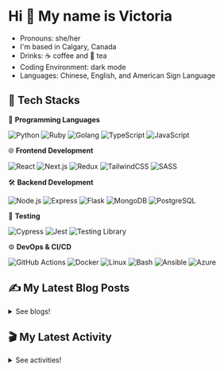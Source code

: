 # Hi 👋 My name is Victoria

- Pronouns: she/her
- I'm based in Calgary, Canada
- Drinks: ☕ coffee and 🍵 tea
- Coding Environment: dark mode
- Languages: Chinese, English, and American Sign Language

## 💼 Tech Stacks

📝 **Programming Languages**

![Python](https://img.shields.io/badge/Python-3776AB.svg?style=for-the-badge&logo=Python&logoColor=white) ![Ruby](https://img.shields.io/badge/Ruby-CC342D.svg?style=for-the-badge&logo=Ruby&logoColor=white) ![Golang](https://img.shields.io/badge/Go-00ADD8.svg?style=for-the-badge&logo=Go&logoColor=white) ![TypeScript](https://img.shields.io/badge/TypeScript-3178C6.svg?style=for-the-badge&logo=TypeScript&logoColor=white)  ![JavaScript](https://img.shields.io/badge/JavaScript-F7DF1E.svg?style=for-the-badge&logo=JavaScript&logoColor=black)  

🌐 **Frontend Development**

![React](https://img.shields.io/badge/React-61DAFB.svg?style=for-the-badge&logo=React&logoColor=black)  ![Next.js](https://img.shields.io/badge/Next.js-000000.svg?style=for-the-badge&logo=nextdotjs&logoColor=white)  ![Redux](https://img.shields.io/badge/Redux-764ABC.svg?style=for-the-badge&logo=Redux&logoColor=white) ![TailwindCSS](https://img.shields.io/badge/Tailwind%20CSS-06B6D4.svg?style=for-the-badge&logo=Tailwind-CSS&logoColor=white)  ![SASS](https://img.shields.io/badge/Sass-CC6699.svg?style=for-the-badge&logo=Sass&logoColor=white)

🛠 **Backend Development**

![Node.js](https://img.shields.io/badge/Node.js-339933?style=for-the-badge&logo=nodedotjs&logoColor=white)  ![Express](https://img.shields.io/badge/Express.js-000000?style=for-the-badge&logo=express&logoColor=white)  ![Flask](https://img.shields.io/badge/Flask-000000.svg?style=for-the-badge&logo=Flask&logoColor=white) ![MongoDB](https://img.shields.io/badge/MongoDB-4EA94B?style=for-the-badge&logo=mongodb&logoColor=white)  ![PostgreSQL](https://img.shields.io/badge/PostgreSQL-4169E1.svg?style=for-the-badge&logo=PostgreSQL&logoColor=white)

🧪 **Testing**

![Cypress](https://img.shields.io/badge/Cypress-17202C.svg?style=for-the-badge&logo=Cypress&logoColor=white)  ![Jest](https://img.shields.io/badge/Jest-C21325?style=for-the-badge&logo=jest&logoColor=white)  ![Testing Library](https://img.shields.io/badge/Testing%20Library-E33332.svg?style=for-the-badge&logo=Testing-Library&logoColor=white)  

⚙️ **DevOps & CI/CD** 

![GitHub Actions](https://img.shields.io/badge/GitHub%20Actions-2088FF.svg?style=for-the-badge&logo=GitHub-Actions&logoColor=white)  ![Docker](https://img.shields.io/badge/Docker-2496ED.svg?style=for-the-badge&logo=Docker&logoColor=white)  ![Linux](https://img.shields.io/badge/Linux-FCC624.svg?style=for-the-badge&logo=Linux&logoColor=black)  ![Bash](https://img.shields.io/badge/GNU%20Bash-4EAA25.svg?style=for-the-badge&logo=GNU-Bash&logoColor=white)  ![Ansible](https://img.shields.io/badge/Ansible-EE0000.svg?style=for-the-badge&logo=Ansible&logoColor=white) ![Azure](https://img.shields.io/badge/Azure-0089D6.svg?style=for-the-badge&logo=AzureS&logoColor=white)

## ✍️ My Latest Blog Posts

<details close>
<summary>See blogs!</summary>
  
<!-- BLOG-POST-LIST:START -->
 - 💯 [August Reflection 2025](https://victoriacheng15.vercel.app/blog/august-reflection-2025)
 - 🌮 [Understanding Data Modeling](https://victoriacheng15.vercel.app/blog/understanding-data-modeling)
 - 💫 [Understanding HTTP Methods and Status](https://victoriacheng15.vercel.app/blog/understanding-http-methods-and-status)
 - 💫 [From Pi to Cloud Automation](https://victoriacheng15.vercel.app/blog/from-pi-to-cloud-automation)
 - 🌮 [July Reflection 2025](https://victoriacheng15.vercel.app/blog/july-reflection-2025)<!-- BLOG-POST-LIST:END -->

</details>

## 🎬 My Latest Activity

<details close>
<summary>See activities!</summary>

<!--RECENT_ACTIVITY:start-->
1. 💪 Opened PR [#81](https://github.com/victoriacheng15/school-flask-api/pull/81) in [victoriacheng15/school-flask-api](https://github.com/victoriacheng15/school-flask-api)
2. ❗️ Opened issue [#80](https://github.com/victoriacheng15/school-flask-api/issues/80) in [victoriacheng15/school-flask-api](https://github.com/victoriacheng15/school-flask-api)
3. ⬆️ Pushed 1 commit(s) to [victoriacheng15/school-flask-api](https://github.com/victoriacheng15/school-flask-api)
4. 🎉 Merged PR [#78](https://github.com/victoriacheng15/school-flask-api/pull/78) in [victoriacheng15/school-flask-api](https://github.com/victoriacheng15/school-flask-api)
5. ❗️ Opened issue [#79](https://github.com/victoriacheng15/school-flask-api/issues/79) in [victoriacheng15/school-flask-api](https://github.com/victoriacheng15/school-flask-api)
<!--RECENT_ACTIVITY:end-->

</details>
